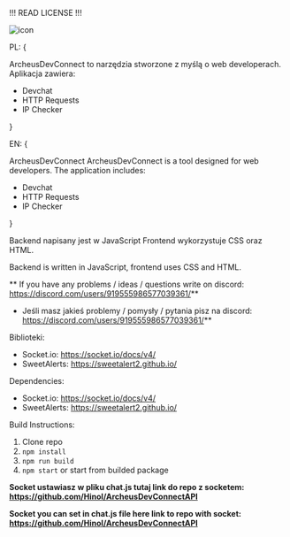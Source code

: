 !!! READ LICENSE !!!

![icon](https://github.com/Hinol/ArcheusDevConnect/assets/146633504/98a6ad4d-75ce-44c5-b593-866cd20a63c8)



 PL: {

ArcheusDevConnect to narzędzia stworzone z myślą o web developerach. Aplikacja zawiera:

- Devchat
- HTTP Requests
- IP Checker
  
}


 EN: {

 ArcheusDevConnect 
  ArcheusDevConnect is a tool designed for web developers. The application includes:

  - Devchat
  - HTTP Requests
  - IP Checker
    
 }    



Backend napisany jest w  JavaScript Frontend wykorzystuje CSS oraz HTML.

Backend is written in JavaScript,  frontend uses CSS and HTML.

** If you have any problems / ideas / questions write on discord: 
https://discord.com/users/919555986577039361/**

* Jeśli masz jakieś problemy / pomysły / pytania pisz na discord: 
https://discord.com/users/919555986577039361/**

Biblioteki: 
- Socket.io:  https://socket.io/docs/v4/
- SweetAlerts: https://sweetalert2.github.io/
  
Dependencies:
- Socket.io:  https://socket.io/docs/v4/
- SweetAlerts: https://sweetalert2.github.io/

Build Instructions:

1) Clone repo
2) ``` npm install ```
3) ``` npm run build ```
4) ``` npm start ``` or start from builded package



**Socket ustawiasz w pliku chat.js tutaj link do repo z socketem: https://github.com/Hinol/ArcheusDevConnectAPI**

**Socket you can set in chat.js file here link to repo with socket: https://github.com/Hinol/ArcheusDevConnectAPI**
